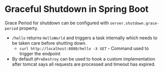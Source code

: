 # Graceful Shutdown in Spring Boot
Grace Period for shutdown can be configured with `server.shutdown.grace-period` property.
- `/hello` returns `HelloWorld` and triggers a task internally which needs to be taken care before shutting down.
    - `curl http://localhost:8080/hello -X GET` - Command used to trigger the endpoint
- By default `@PreDestroy` can be used to hook a custom implementation after tomcat says all requests are processed and timeout has expired.
